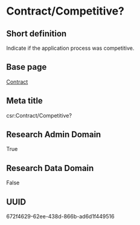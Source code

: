# Contract/Competitive?
## Short definition
Indicate if the application process was competitive.
## Base page
[Contract](https://github.com/EuroCRIS/CASRAI-Dictionairies/blob/main/Objects/Contract.md)
## Meta title
csr:Contract/Competitive?
## Research Admin Domain
True
## Research Data Domain
False
## UUID
672f4629-62ee-438d-866b-ad6d1f449516
